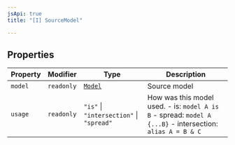 ```yaml
---
jsApi: true
title: "[I] SourceModel"

---
```

## Properties

| Property | Modifier | Type | Description |
| ------ | ------ | ------ | ------ |
| `model` | `readonly` | [`Model`](Model.md) | Source model |
| `usage` | `readonly` | `"is"` \| `"intersection"` \| `"spread"` | How was this model used. - is: `model A is B` - spread: `model A {...B}` - intersection: `alias A = B & C` |
